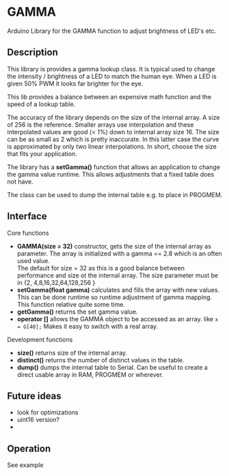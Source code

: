 # GAMMA

Arduino Library for the GAMMA function to adjust brightness of LED's etc.

## Description

This library is provides a gamma lookup class. It is typical used to 
change the intensity / brightness of a LED to match the human eye.
When a LED is given 50% PWM it looks far brighter for the eye.

This lib provides a balance between an expensive math function and the speed
of a lookup table. 

The accuracy of the library depends on the size of the internal array.
A size of 256 is the reference. Smaller arrays use interpolation and 
these interpolated values are good (< 1%) down to internal array size 16. 
The size can be as small as 2 which is pretty inaccurate.
In this latter case the curve is approximated by only two linear interpolations.
In short, choose the size that fits your application.

The library has a **setGamma()** function that allows an application to change 
the gamma value runtime. This allows adjustments that a fixed table does not have.

The class can be used to dump the internal table e.g. to place in PROGMEM.

## Interface

Core functions
- **GAMMA(size = 32)** constructor, gets the size of the internal
array as parameter. The array is initialized with a gamma == 2.8 which
is an often used value.  
The default for size = 32 as this is a good balance between performance
and size ot the internal array. 
The size parameter must be in {2, 4,8,16,32,64,128,256 }  
- **setGamma(float gamma)** calculates and fills the array with new values.
This can be done runtime so runtime adjustment of gamma mapping.  
This function relative quite some time.
- **getGamma()** returns the set gamma value.
- **operator \[\]** allows the GAMMA object to be accessed as an array.
like ```x = G[40];``` Makes it easy to switch with a real array.

Development functions
- **size()** returns size of the internal array.
- **distinct()** returns the number of distinct values in the table.
- **dump()** dumps the internal table to Serial. Can be useful to create
a direct usable array in RAM, PROGMEM or wherever.

## Future ideas

- look for optimizations 
- uint16 version?
-

## Operation

See example
